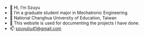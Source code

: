 - 👋 Hi, I’m Szuyu
- 👀 I’m a graduate student major in Mechatronic Engineering. 
- 🌱 National Changhua University of Education, Taiwan 
- 💞️ This website is used for documenting the projects I have done.
- 📫 szuyuliu41@gmail.com

<!---
Szuyu-Liu/Szuyu-Liu is a ✨ special ✨ repository because its `README.md` (this file) appears on your GitHub profile.
You can click the Preview link to take a look at your changes.
--->
